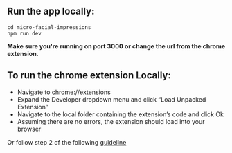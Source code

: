 
## Run the app locally:
```
cd micro-facial-impressions
npm run dev
```

**Make sure you're running on port 3000 or change the url from the chrome extension.**

## To run the chrome extension Locally:
- Navigate to chrome://extensions
- Expand the Developer dropdown menu and click “Load Unpacked Extension”
- Navigate to the local folder containing the extension’s code and click Ok
- Assuming there are no errors, the extension should load into your browser

Or follow step 2 of the following [guideline](https://support.google.com/chrome/a/answer/2714278?hl=en&ref_topic=4412375)